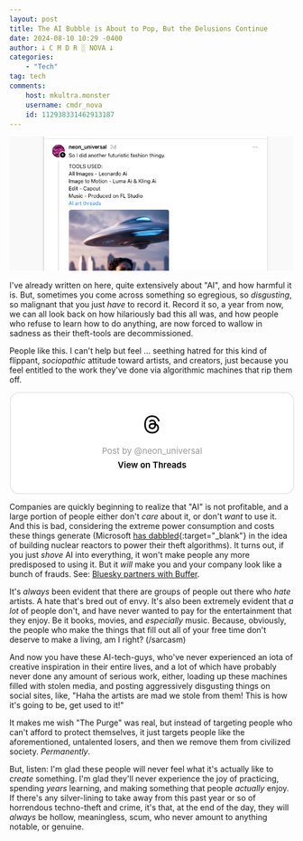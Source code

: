 ```yaml
---
layout: post
title: The AI Bubble is About to Pop, But the Delusions Continue
date: 2024-08-10 10:29 -0400
author: 𐕣 C M D R ░ NOVA 𐕣
categories:
    - "Tech"
tag: tech
comments:
    host: mkultra.monster
    username: cmdr_nova
    id: 112938331462913187
---
```


![Screenshot from Threads of an AI enjoying loser posting a list of AI he used to generate some garbage that looks like ass](/img/posts/ai_losers/ai_loser.png)

I've already written on here, quite extensively about "AI", and how harmful it is. But, sometimes you come across something so egregious, so *disgusting*, so malignant that you just *have* to record it. Record it so, a year from now, we can all look back on how hilariously bad this all was, and how people who refuse to learn how to do anything, are now forced to wallow in sadness as their theft-tools are decommissioned.

People like this. I can't help but feel ... seething hatred for this kind of flippant, *sociopathic* attitude toward artists, and creators, just because you feel entitled to the work they've done via algorithmic machines that rip them off.

<center>
<blockquote class="text-post-media" data-text-post-permalink="https://www.threads.net/@neon_universal/post/C-afYeCOCNY" data-text-post-version="0" id="ig-tp-C-afYeCOCNY" style=" background:#FFF; border-width: 1px; border-style: solid; border-color: #00000026; border-radius: 16px; max-width:540px; margin: 1px; min-width:270px; padding:0; width:99.375%; width:-webkit-calc(100% - 2px); width:calc(100% - 2px);"> <a href="https://www.threads.net/@neon_universal/post/C-afYeCOCNY" style=" background:#FFFFFF; line-height:0; padding:0 0; text-align:center; text-decoration:none; width:100%; font-family: -apple-system, BlinkMacSystemFont, sans-serif;" target="_blank"> <div style=" padding: 40px; display: flex; flex-direction: column; align-items: center;"><div style=" display:block; height:32px; width:32px; padding-bottom:20px;"> <svg aria-label="Threads" height="32px" role="img" viewBox="0 0 192 192" width="32px" xmlns="http://www.w3.org/2000/svg"> <path d="M141.537 88.9883C140.71 88.5919 139.87 88.2104 139.019 87.8451C137.537 60.5382 122.616 44.905 97.5619 44.745C97.4484 44.7443 97.3355 44.7443 97.222 44.7443C82.2364 44.7443 69.7731 51.1409 62.102 62.7807L75.881 72.2328C81.6116 63.5383 90.6052 61.6848 97.2286 61.6848C97.3051 61.6848 97.3819 61.6848 97.4576 61.6855C105.707 61.7381 111.932 64.1366 115.961 68.814C118.893 72.2193 120.854 76.925 121.825 82.8638C114.511 81.6207 106.601 81.2385 98.145 81.7233C74.3247 83.0954 59.0111 96.9879 60.0396 116.292C60.5615 126.084 65.4397 134.508 73.775 140.011C80.8224 144.663 89.899 146.938 99.3323 146.423C111.79 145.74 121.563 140.987 128.381 132.296C133.559 125.696 136.834 117.143 138.28 106.366C144.217 109.949 148.617 114.664 151.047 120.332C155.179 129.967 155.42 145.8 142.501 158.708C131.182 170.016 117.576 174.908 97.0135 175.059C74.2042 174.89 56.9538 167.575 45.7381 153.317C35.2355 139.966 29.8077 120.682 29.6052 96C29.8077 71.3178 35.2355 52.0336 45.7381 38.6827C56.9538 24.4249 74.2039 17.11 97.0132 16.9405C119.988 17.1113 137.539 24.4614 149.184 38.788C154.894 45.8136 159.199 54.6488 162.037 64.9503L178.184 60.6422C174.744 47.9622 169.331 37.0357 161.965 27.974C147.036 9.60668 125.202 0.195148 97.0695 0H96.9569C68.8816 0.19447 47.2921 9.6418 32.7883 28.0793C19.8819 44.4864 13.2244 67.3157 13.0007 95.9325L13 96L13.0007 96.0675C13.2244 124.684 19.8819 147.514 32.7883 163.921C47.2921 182.358 68.8816 191.806 96.9569 192H97.0695C122.03 191.827 139.624 185.292 154.118 170.811C173.081 151.866 172.51 128.119 166.26 113.541C161.776 103.087 153.227 94.5962 141.537 88.9883ZM98.4405 129.507C88.0005 130.095 77.1544 125.409 76.6196 115.372C76.2232 107.93 81.9158 99.626 99.0812 98.6368C101.047 98.5234 102.976 98.468 104.871 98.468C111.106 98.468 116.939 99.0737 122.242 100.233C120.264 124.935 108.662 128.946 98.4405 129.507Z" /></svg></div> <div style=" font-size: 15px; line-height: 21px; color: #999999; font-weight: 400; padding-bottom: 4px; "> Post by @neon_universal</div> <div style=" font-size: 15px; line-height: 21px; color: #000000; font-weight: 600; "> View on Threads</div></div></a></blockquote>
<script async src="https://www.threads.net/embed.js"></script>
</center>

Companies are quickly beginning to realize that "AI" is not profitable, and a large portion of people either don't *care* about it, or don't *want* to use it. And this is bad, considering the extreme power consumption and costs these things generate (Microsoft [has dabbled](https://www.reddit.com/r/singularity/comments/1cnezbu/openai_and_microsoft_are_reportedly_developing/){:target="_blank"} in the idea of building nuclear reactors to power their theft algorithms). It turns out, if you just *shove* AI into everything, it won't make people any more predisposed to using it. But it *will* make you and your company look like a bunch of frauds. See: [Bluesky partners with Buffer](/social%20media/2024/07/31/bluesky-part-3-all-your-data-are-belong-to-us.html).

It's *always* been evident that there are groups of people out there who *hate* artists. A hate that's bred out of envy. It's also been extremely evident that *a lot* of people don't, and have never wanted to pay for the entertainment that they enjoy. Be it books, movies, and *especially* music. Because, obviously, the people who make the things that fill out all of your free time don't deserve to make a living, am I right? (/sarcasm)

And now you have these AI-tech-guys, who've never experienced an iota of creative inspiration in their entire lives, and a lot of which have probably never done any amount of serious work, either, loading up these machines filled with stolen media, and posting aggressively disgusting things on social sites, like, "Haha the artists are mad we stole from them! This is how it's going to be, get used to it!"

It makes me wish "The Purge" was real, but instead of targeting people who can't afford to protect themselves, it just targets people like the aforementioned, untalented losers, and then we remove them from civilized society. *Permanently*.

But, listen: I'm glad these people will never feel what it's actually like to *create* something. I'm glad they'll never experience the joy of practicing, spending *years* learning, and making something that people *actually* enjoy. If there's any silver-lining to take away from this past year or so of horrendous techno-theft and crime, it's that, at the end of the day, they will *always* be hollow, meaningless, scum, who never amount to anything notable, or genuine.



